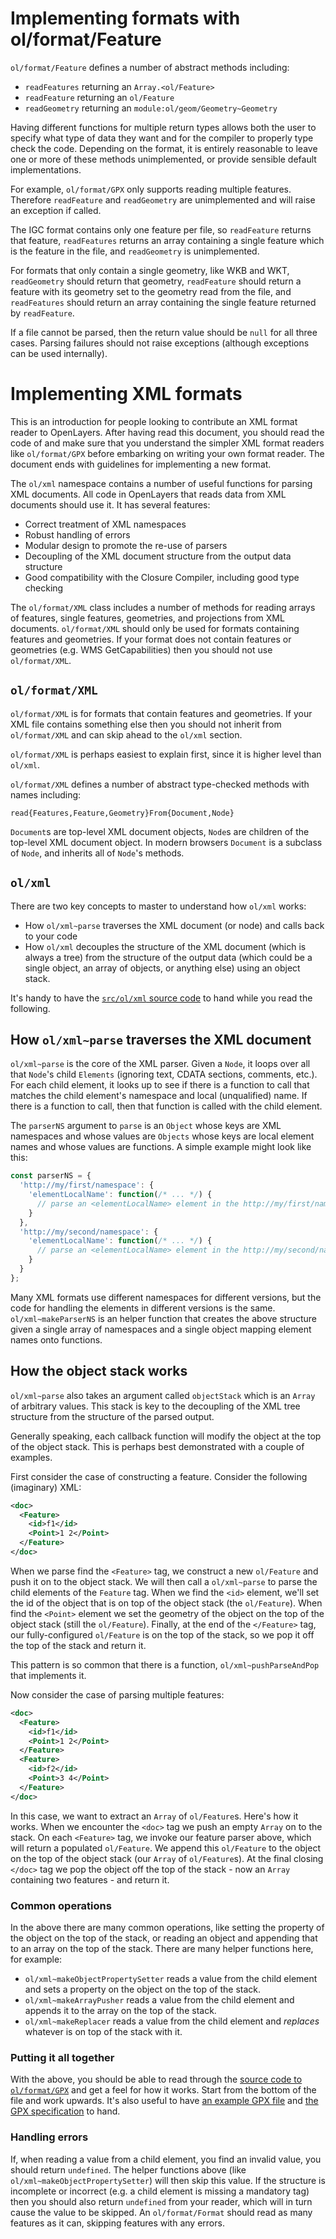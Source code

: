 # Implementing formats with ol/format/Feature
`ol/format/Feature` defines a number of abstract methods including:

* `readFeatures` returning an `Array.<ol/Feature>`
* `readFeature` returning an `ol/Feature`
* `readGeometry` returning an `module:ol/geom/Geometry~Geometry`

Having different functions for multiple return types allows both the user to specify what type of data they want and for the compiler to properly type check the code. Depending on the format, it is entirely reasonable to leave one or more of these methods unimplemented, or provide sensible default implementations.

For example, `ol/format/GPX` only supports reading multiple features.  Therefore `readFeature` and `readGeometry` are unimplemented and will raise an exception if called.

The IGC format contains only one feature per file, so `readFeature` returns that feature, `readFeatures` returns an array containing a single feature which is the feature in the file, and `readGeometry` is unimplemented.

For formats that only contain a single geometry, like WKB and WKT, `readGeometry` should return that geometry, `readFeature` should return a feature with its geometry set to the geometry read from the file, and `readFeatures` should return an array containing the single feature returned by `readFeature`.

If a file cannot be parsed, then the return value should be `null` for all three cases. Parsing failures should not raise exceptions (although exceptions can be used internally).


# Implementing XML formats

This is an introduction for people looking to contribute an XML format reader to OpenLayers. After having read this document, you should read the code of and make sure that you understand the simpler XML format readers like `ol/format/GPX` before embarking on writing your own format reader.
The document ends with guidelines for implementing a new format.

The `ol/xml` namespace contains a number of useful functions for parsing XML documents. All code in OpenLayers that reads data from XML documents should use it. It has several features:

* Correct treatment of XML namespaces
* Robust handling of errors
* Modular design to promote the re-use of parsers
* Decoupling of the XML document structure from the output data structure
* Good compatibility with the Closure Compiler, including good type checking

The `ol/format/XML` class includes a number of methods for reading arrays of features, single features, geometries, and projections from XML documents. `ol/format/XML` should only be used for formats containing features and geometries.  If your format does not contain features or geometries (e.g. WMS GetCapabilities) then you should not use `ol/format/XML`.

## `ol/format/XML`

`ol/format/XML` is for formats that contain features and geometries. If your XML file contains something else then you should not inherit from `ol/format/XML` and can skip ahead to the `ol/xml` section.

`ol/format/XML` is perhaps easiest to explain first, since it is higher level than `ol/xml`.

`ol/format/XML` defines a number of abstract type-checked methods with names including:

    read{Features,Feature,Geometry}From{Document,Node}

`Document`s are top-level XML document objects, `Node`s are children of the top-level XML document object. In modern browsers `Document` is a subclass of `Node`, and inherits all of `Node`'s methods.

## `ol/xml`

There are two key concepts to master to understand how `ol/xml` works:

* How `ol/xml~parse` traverses the XML document (or node) and calls back to your code
* How `ol/xml` decouples the structure of the XML document (which is always a tree) from the structure of the output data (which could be a single object, an array of objects, or anything else) using an object stack.

It's handy to have the [`src/ol/xml` source code](https://github.com/openlayers/openlayers/blob/main/src/ol/xml) to hand while you read the following.

## How `ol/xml~parse` traverses the XML document

`ol/xml~parse` is the core of the XML parser. Given a `Node`, it loops over all that `Node`'s child `Elements` (ignoring text, CDATA sections, comments, etc.). For each child element, it looks up to see if there is a function to call that matches the child element's namespace and local (unqualified) name. If there is a function to call, then that function is called with the child element.

The `parserNS` argument to `parse` is an `Object` whose keys are XML namespaces and whose values are `Objects` whose keys are local element names and whose values are functions.  A simple example might look like this:

```js
const parserNS = {
  'http://my/first/namespace': {
    'elementLocalName': function(/* ... */) {
      // parse an <elementLocalName> element in the http://my/first/namespace namespace
    }
  },
  'http://my/second/namespace': {
    'elementLocalName': function(/* ... */) {
      // parse an <elementLocalName> element in the http://my/second/namespace namespace
    }
  }
};
```

Many XML formats use different namespaces for different versions, but the code for handling the elements in different versions is the same.  `ol/xml~makeParserNS` is an helper function that creates the above structure given a single array of namespaces and a single object mapping element names onto functions.

## How the object stack works

`ol/xml~parse` also takes an argument called `objectStack` which is an `Array` of arbitrary values. This stack is key to the decoupling of the XML tree structure from the structure of the parsed output.

Generally speaking, each callback function will modify the object at the top of the object stack. This is perhaps best demonstrated with a couple of examples.

First consider the case of constructing a feature.  Consider the following (imaginary) XML:

```xml
<doc>
  <Feature>
    <id>f1</id>
    <Point>1 2</Point>
  </Feature>
</doc>
```

When we parse find the `<Feature>` tag, we construct a new `ol/Feature` and push it on to the object stack. We will then call a `ol/xml~parse` to parse the child elements of the `Feature` tag. When we find the `<id>` element, we'll set the id of the object that is on top of the object stack (the `ol/Feature`).  When find the `<Point>` element we set the geometry of the object on the top of the object stack (still the `ol/Feature`). Finally, at the end of the `</Feature>` tag, our fully-configured `ol/Feature` is on the top of the stack, so we pop it off the top of the stack and return it.

This pattern is so common that there is a function, `ol/xml~pushParseAndPop` that implements it.

Now consider the case of parsing multiple features:

```xml
<doc>
  <Feature>
    <id>f1</id>
    <Point>1 2</Point>
  </Feature>
  <Feature>
    <id>f2</id>
    <Point>3 4</Point>
  </Feature>
</doc>
```

In this case, we want to extract an `Array` of `ol/Feature`s. Here's how it works. When we encounter the `<doc>` tag we push an empty `Array` on to the stack. On each `<Feature>` tag, we invoke our feature parser above, which will return a populated `ol/Feature`. We append this `ol/Feature` to the object on the top of the object stack (our `Array` of `ol/Feature`s). At the final closing `</doc>` tag we pop the object off the top of the stack - now an `Array` containing two features - and return it.

### Common operations

In the above there are many common operations, like setting the property of the object on the top of the stack, or reading an object and appending that to an array on the top of the stack. There are many helper functions here, for example:

* `ol/xml~makeObjectPropertySetter` reads a value from the child element and sets a property on the object on the top of the stack.
* `ol/xml~makeArrayPusher` reads a value from the child element and appends it to the array on the top of the stack.
* `ol/xml~makeReplacer` reads a value from the child element and *replaces* whatever is on top of the stack with it.

### Putting it all together

With the above, you should be able to read through the [source code to `ol/format/GPX`](https://github.com/openlayers/openlayers/blob/main/src/ol/format/GPX) and get a feel for how it works. Start from the bottom of the file and work upwards. It's also useful to have [an example GPX file](https://openlayers.org/en/latest/examples/data/fells_loop.gpx) and [the GPX specification](https://www.topografix.com/GPX/1/1/) to hand.

### Handling errors

If, when reading a value from a child element, you find an invalid value, you should return `undefined`. The helper functions above (like `ol/xml~makeObjectPropertySetter`) will then skip this value. If the structure is incomplete or incorrect (e.g. a child element is missing a mandatory tag) then you should also return `undefined` from your reader, which will in turn cause the value to be skipped.
An `ol/format/Format` should read as many features as it can, skipping features with any errors.


